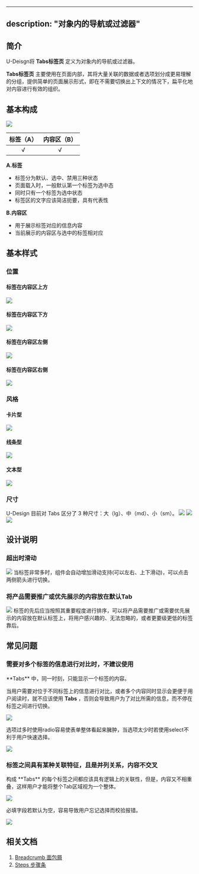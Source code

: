 
---
description: "对象内的导航或过滤器"
---

<!--副标题具体写法见源代码模式-->

## 简介

U-Deisgn将 **Tabs标签页** 定义为对象内的导航或过滤器。

**Tabs标签页** 主要使用在页面内部，其将大量关联的数据或者选项划分成更易理解的分组，提供简单的页面展示形式，即在不需要切换出上下文的情况下，扁平化地对内容进行有效的组织。


## 基本构成

![](../../../images/TAB/1.png)

| 标签（A） | 内容区（B） |
| :---------: | :-----------: |
|      √      |       √       |

**A.标签**

- 标签分为默认、选中、禁用三种状态
- 页面载入时，一般默认第一个标签为选中态
- 同时只有一个标签为选中状态
- 标签区的文字应该简洁扼要，具有代表性



**B.内容区**

- 用于展示标签对应的信息内容
- 当前展示的内容区与选中的标签相对应


## 基本样式

### 位置

#### 标签在内容区上方
![](../../../images/TAB/1.png)

#### 标签在内容区下方

![](../../../images/TAB/2.png)

#### 标签在内容区左侧
![](../../../images/TAB/5.png)

#### 标签在内容区右侧
![](../../../images/TAB/4.png)


### 风格

#### 卡片型
![](../../../images/TAB/3.png)

#### 线条型
![](../../../images/TAB/7.png)

#### 文本型
![](../../../images/TAB/8.png)

### 尺寸
U-Design 目前对 Tabs 区分了 3 种尺寸：大（lg）、中（md）、小（sm）。
![](../../../images/TAB/3.png)
![](../../../images/TAB/9.png)
![](../../../images/TAB/10.png)



## 设计说明


### 超出时滑动
![](../../../images/TAB/88.png)
当标签非常多时，组件会自动增加滑动支持(可以左右、上下滑动)，可以点击两侧箭头进行切换。


### 将产品需要推广或优先展示的内容放在默认Tab
![](../../../images/TAB/23.png)
标签的先后应当按照其重要程度进行排序，可以将产品需要推广或需要优先展示的内容放在默认标签上，将用户感兴趣的、无法忽略的，或者更要级更低的标签靠后。




## 常见问题

### 需要对多个标签的信息进行对比时，不建议使用

<div class="u-md-flex-without-bg">
   <div class="u-md-mr24">
      <p><i class="u-md-suggested"></i>**Tabs** 中，同一时刻，只能显示一个标签的内容。

当用户需要对位于不同标签上的信息进行对比，或者多个内容同时显示会更便于用户阅读时，就不应该使用 **Tabs** ，否则会导致用户为了对比所需的信息，而不停在标签之间进行切换。</p>
      <img src="../../../images/Select/problems_01.png"/>
   </div>
   <div>
      <p><i class="u-md-not-suggested"></i>选项过多时使用radio容易使表单整体看起来臃肿，当选项太少时若使用select不利于用户快速选择。</p>
      <img src="../../../images/Select/problems_02.png"/>
   </div>
</div>







### 标签之间具有某种关联特征，且是并列关系，内容不交叉
<div class="u-md-flex-without-bg">
   <div class="u-md-mr24">
      <p><i class="u-md-suggested"></i>构成 **Tabs** 的每个标签之间都应该具有逻辑上的关联性，但是，内容又不相重叠，这样用户才能将整个Tab区域视为一个整体。</p>
      <img src="../../../images/Select/problems_03.png"/>
   </div>
   <div>
      <p><i class="u-md-not-suggested"></i>必填字段若默认为空，容易导致用户忘记选择而校验报错。</p>
      <img src="../../../images/Select/problems_04.png"/>
   </div>
</div>

## 相关文档

1. [Breadcrumb 面包屑](https://udesign.ucloud.cn/component/Breadcrumb)
2. [Steps 步骤条](https://udesign.ucloud.cn/component/Steps)